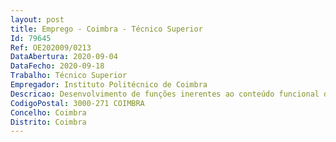 ```yaml
--- 
layout: post
title: Emprego - Coimbra - Técnico Superior
Id: 79645
Ref: OE202009/0213
DataAbertura: 2020-09-04
DataFecho: 2020-09-18
Trabalho: Técnico Superior
Empregador: Instituto Politécnico de Coimbra
Descricao: Desenvolvimento de funções inerentes ao conteúdo funcional da carreira de técnico superior para assegurar o normal funcionamento e organização da Unidade de Alimentação e Nutrição(UAN) dos SASIPC, designadamente a)Desenvolver funções consultivas, de estudo, planeamento, programação, avaliação e aplicação de métodos e processos de natureza técnica que visam fundamentar e preparar a decisão, na área alimentar e nutrição, no fornecimento de refeições nas cantinas, no fornecimento de serviços de alimentação nas cafetarias, e outros serviços alimentares que, bem como contribuir para o desenvolvimento de estilos de vida saudáveis e satisfação da comunidade educativa com o serviço de refeições b)Assegurar a qualidade alimentar dos alimentos em todas as fases   armazenamento, preparação, confeção e distribuição   do fornecimento de refeições e de outros serviços de alimentação c)Supervisionar todos os procedimentos de segurança alimentar, inerentes ao serviço, estabelecendo e implementando normas e procedimentos com base nos princípios da HACCP (Hazard Analysis and Critical Control Point) d)Estabelecer orientações técnicas e dinamizá las junto da equipa das cantina e cafetarias e)Realizar auditorias higieno sanitário nos serviços de alimentação dos estabelecimentos de gestão direta dos SAS IPC f)Emitir pareceres sobre layouts e equipamentos hoteleiros relativos aos serviços de alimentação, considerando a legislação em vigor g)Colaborar na elaboração das especificações técnicas necessárias à elaboração dos processos de concurso para aquisição de bens alimentares e não alimentares e de serviços técnicos de apoio ao funcionamento dos estabelecimentos h)Elaborar ementas, e respetivas fichas técnicas, equilibradas e variadas adequadas ao público alvo i)Planear, organizar, implementar e avaliar programas de formação em nutrição e segurança alimentar, destinados aos funcionários afetos à UAN dos SAS IPC j)Implementar programas de educação alimentar nas unidades orgânicas do IPC e produzir materiais de educação para a saúde no âmbito da promoção de estilos de vida saudáveis k)Interagir com outros agentes locais de forma a implementar atividades de nutrição comunitária que resultem em investimentos para a saúde l)Promover periodicamente inquéritos sobre a qualidade dos serviços prestados m)Exercer as ações de natureza administrativa necessárias à gestão dos cantinas e cafetarias de forma assegurar o seu normal funcionamento n)Recolher dados e produzir planos e relatórios de atividade o)Emitir pareceres p)Elaborar propostas de melhoria de procedimentos e estratégias de gestão, assim como elaborar e acompanhar planos de manutenção de equipamentos e sistemas q)Acompanhar o tratamento de sugestões reclamações e propor medidas corretivas quando necessário r)Realizar ações de auditoria nas cafetarias ou outras unidades serviços de gestão não direta pelos SAS do IPC, realizadas no âmbito das competências contratualmente previstas, com incidência na verificação das condições de higiene, confeção, apresentação e qualidade do serviço prestado e identificação de eventuais incumprimentos contratuais s)Garantir e responder à Gestão do Sistema Interno de Garantia de Qualidade do IPC relativo a este sector de atividade.
CodigoPostal: 3000-271 COIMBRA
Concelho: Coimbra
Distrito: Coimbra
--- 
```

